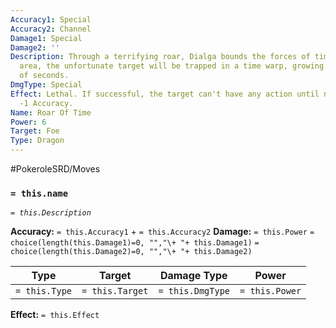 ```yaml
---
Accuracy1: Special
Accuracy2: Channel
Damage1: Special
Damage2: ''
Description: Through a terrifying roar, Dialga bounds the forces of time on a single
  area, the unfortunate target will be trapped in a time warp, growing old in a matter
  of seconds.
DmgType: Special
Effect: Lethal. If successful, the target can't have any action until next Round.
  -1 Accuracy.
Name: Roar Of Time
Power: 6
Target: Foe
Type: Dragon
---
```


#PokeroleSRD/Moves

### `= this.name` 
*`= this.Description`*

**Accuracy:** `= this.Accuracy1` + `= this.Accuracy2`
**Damage:** `= this.Power` `= choice(length(this.Damage1)=0, "","\+ "+ this.Damage1)` `= choice(length(this.Damage2)=0, "","\+ "+ this.Damage2)`

| Type          | Target          | Damage Type          | Power          |
| ------------- | --------------- | ---------------- | -------------- |
| `= this.Type` | `= this.Target` | `= this.DmgType` | `= this.Power` | 

**Effect:** `= this.Effect`